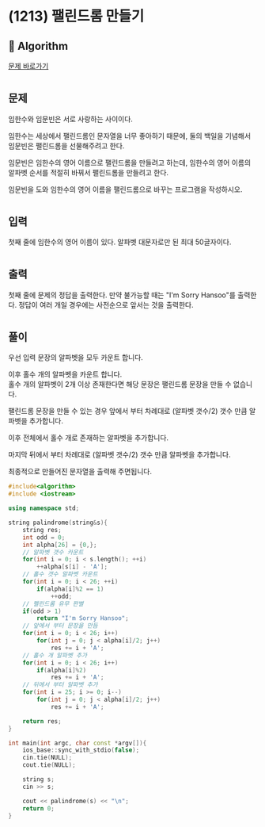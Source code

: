 # (1213) 팰린드롬 만들기
## :100: Algorithm
[문제 바로가기](https://www.acmicpc.net/problem/1213)
#
## 문제
임한수와 임문빈은 서로 사랑하는 사이이다.

임한수는 세상에서 팰린드롬인 문자열을 너무 좋아하기 때문에, 둘의 백일을 기념해서 임문빈은 팰린드롬을 선물해주려고 한다.

임문빈은 임한수의 영어 이름으로 팰린드롬을 만들려고 하는데, 임한수의 영어 이름의 알파벳 순서를 적절히 바꿔서 팰린드롬을 만들려고 한다.

임문빈을 도와 임한수의 영어 이름을 팰린드롬으로 바꾸는 프로그램을 작성하시오.
#
## 입력
첫째 줄에 임한수의 영어 이름이 있다. 알파벳 대문자로만 된 최대 50글자이다.
#
## 출력
첫째 줄에 문제의 정답을 출력한다. 만약 불가능할 때는 "I'm Sorry Hansoo"를 출력한다. 정답이 여러 개일 경우에는 사전순으로 앞서는 것을 출력한다.
#
## 풀이
우선 입력 문장의 알파벳을 모두 카운트 합니다.  

이후 홀수 개의 알파벳을 카운트 합니다.  
홀수 개의 알파벳이 2개 이상 존재한다면 해당 문장은 팰린드롬 문장을 만들 수 없습니다.  

팰린드롬 문장을 만들 수 있는 경우 앞에서 부터 차례대로 (알파벳 갯수/2) 갯수 만큼 알파벳을 추가합니다.  

이후 전체에서 홀수 개로 존재하는 알파벳을 추가합니다.   

마지막 뒤에서 부터 차례대로 (알파벳 갯수/2) 갯수 만큼 알파벳을 추가합니다.  

최종적으로 만들어진 문자열을 출력해 주면됩니다.  

```cpp
#include<algorithm>
#include <iostream>

using namespace std;

string palindrome(string&s){
    string res;
    int odd = 0;
    int alpha[26] = {0,};
    // 알파벳 갯수 카운트
    for(int i = 0; i < s.length(); ++i)
        ++alpha[s[i] - 'A'];
    // 홀수 갯수 알파벳 카운트
    for(int i = 0; i < 26; ++i)
        if(alpha[i]%2 == 1)
            ++odd;
    // 펠린드롬 유무 판별
    if(odd > 1)
        return "I'm Sorry Hansoo";
    // 앞에서 부터 문장을 만듬
    for(int i = 0; i < 26; i++)
        for(int j = 0; j < alpha[i]/2; j++)
            res += i + 'A';
    // 홀수 개 알파벳 추가
    for(int i = 0; i < 26; i++)
        if(alpha[i]%2) 
            res += i + 'A';
    // 뒤에서 부터 알파벳 추가
    for(int i = 25; i >= 0; i--)
        for(int j = 0; j < alpha[i]/2; j++)
            res += i + 'A';

    return res;
}

int main(int argc, char const *argv[]){
    ios_base::sync_with_stdio(false);
    cin.tie(NULL);
    cout.tie(NULL);

    string s;
    cin >> s;

    cout << palindrome(s) << "\n";
    return 0;
}

```
